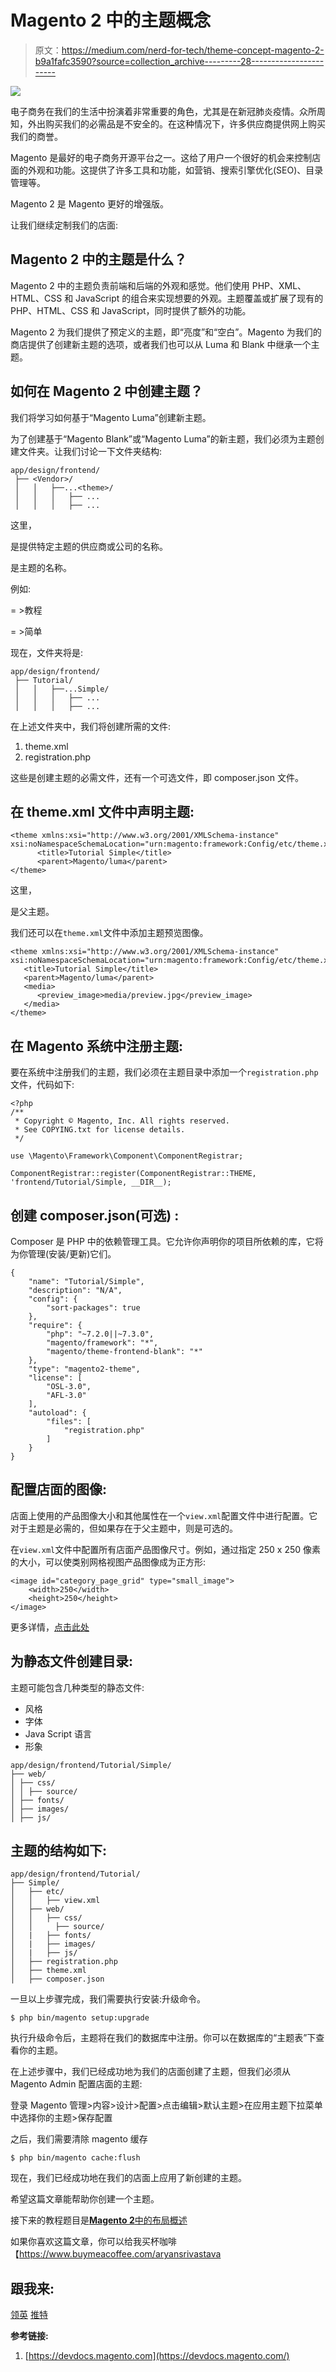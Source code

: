 # Magento 2 中的主题概念

> 原文：<https://medium.com/nerd-for-tech/theme-concept-magento-2-b9a1fafc3590?source=collection_archive---------28----------------------->

![](img/3b08cd0069e1f168a9adaf14dd4ac8cf.png)

电子商务在我们的生活中扮演着非常重要的角色，尤其是在新冠肺炎疫情。众所周知，外出购买我们的必需品是不安全的。在这种情况下，许多供应商提供网上购买我们的商誉。

Magento 是最好的电子商务开源平台之一。这给了用户一个很好的机会来控制店面的外观和功能。这提供了许多工具和功能，如营销、搜索引擎优化(SEO)、目录管理等。

Magento 2 是 Magento 更好的增强版。

让我们继续定制我们的店面:

## Magento 2 中的主题是什么？

Magento 2 中的主题负责前端和后端的外观和感觉。他们使用 PHP、XML、HTML、CSS 和 JavaScript 的组合来实现想要的外观。主题覆盖或扩展了现有的 PHP、HTML、CSS 和 JavaScript，同时提供了额外的功能。

Magento 2 为我们提供了预定义的主题，即“亮度”和“空白”。Magento 为我们的商店提供了创建新主题的选项，或者我们也可以从 Luma 和 Blank 中继承一个主题。

## 如何在 Magento 2 中创建主题？

我们将学习如何基于“Magento Luma”创建新主题。

为了创建基于“Magento Blank”或“Magento Luma”的新主题，我们必须为主题创建文件夹。让我们讨论一下文件夹结构:

```
app/design/frontend/
 ├── <Vendor>/
 │   │   ├──...<theme>/
 │   │   │   ├── ...
 │   │   │   ├── ...
```

这里，

<vendor>是提供特定主题的供应商或公司的名称。</vendor>

<theme>是主题的名称。</theme>

例如:

<vendor>= >教程</vendor>

<theme>= >简单</theme>

现在，文件夹将是:

```
app/design/frontend/
 ├── Tutorial/
 │   │   ├──...Simple/
 │   │   │   ├── ...
 │   │   │   ├── ...
```

在上述文件夹中，我们将创建所需的文件:

1.  theme.xml
2.  registration.php

这些是创建主题的必需文件，还有一个可选文件，即 composer.json 文件。

## 在 theme.xml 文件中声明主题:

```
<theme xmlns:xsi="http://www.w3.org/2001/XMLSchema-instance" xsi:noNamespaceSchemaLocation="urn:magento:framework:Config/etc/theme.xsd">
      <title>Tutorial Simple</title>
      <parent>Magento/luma</parent> 
</theme>
```

这里，

<title>是主题的名称</title>

<parent>是父主题。</parent>

我们还可以在`theme.xml`文件中添加主题预览图像。

```
<theme xmlns:xsi="http://www.w3.org/2001/XMLSchema-instance" xsi:noNamespaceSchemaLocation="urn:magento:framework:Config/etc/theme.xsd">
   <title>Tutorial Simple</title>
   <parent>Magento/luma</parent>
   <media>
      <preview_image>media/preview.jpg</preview_image> 
   </media>
</theme>
```

## 在 Magento 系统中注册主题:

要在系统中注册我们的主题，我们必须在主题目录中添加一个`registration.php`文件，代码如下:

```
<?php
/**
 * Copyright © Magento, Inc. All rights reserved.
 * See COPYING.txt for license details.
 */

use \Magento\Framework\Component\ComponentRegistrar;

ComponentRegistrar::register(ComponentRegistrar::THEME, 'frontend/Tutorial/Simple, __DIR__);
```

## 创建 composer.json(可选) :

Composer 是 PHP 中的依赖管理工具。它允许你声明你的项目所依赖的库，它将为你管理(安装/更新)它们。

```
{
    "name": "Tutorial/Simple",
    "description": "N/A",
    "config": {
        "sort-packages": true
    },
    "require": {
        "php": "~7.2.0||~7.3.0",
        "magento/framework": "*",
        "magento/theme-frontend-blank": "*"
    },
    "type": "magento2-theme",
    "license": [
        "OSL-3.0",
        "AFL-3.0"
    ],
    "autoload": {
        "files": [
            "registration.php"
        ]
    }
}
```

## 配置店面的图像:

店面上使用的产品图像大小和其他属性在一个`view.xml`配置文件中进行配置。它对于主题是必需的，但如果存在于父主题中，则是可选的。

在`view.xml`文件中配置所有店面产品图像尺寸。例如，通过指定 250 x 250 像素的大小，可以使类别网格视图产品图像成为正方形:

```
<image id="category_page_grid" type="small_image">
    <width>250</width>
    <height>250</height>
</image>
```

更多详情，[点击此处](https://devdocs.magento.com/guides/v2.4/frontend-dev-guide/themes/theme-images.html)

## 为静态文件创建目录:

主题可能包含几种类型的静态文件:

*   风格
*   字体
*   Java Script 语言
*   形象

```
app/design/frontend/Tutorial/Simple/
├── web/
│ ├── css/
│ │ ├── source/ 
│ ├── fonts/
│ ├── images/
│ ├── js/
```

## 主题的结构如下:

```
app/design/frontend/Tutorial/
├── Simple/
│   ├── etc/
│   │   ├── view.xml
│   ├── web/
│   │   ├── css/
│   │     ├── source/ 
│   |   ├── fonts/
│   |   ├── images/
│   |   ├── js/
│   ├── registration.php
│   ├── theme.xml
│   ├── composer.json
```

一旦以上步骤完成，我们需要执行安装:升级命令。

```
$ php bin/magento setup:upgrade
```

执行升级命令后，主题将在我们的数据库中注册。你可以在数据库的“主题表”下查看你的主题。

在上述步骤中，我们已经成功地为我们的店面创建了主题，但我们必须从 Magento Admin 配置店面的主题:

登录 Magento 管理>内容>设计>配置>点击编辑>默认主题>在应用主题下拉菜单中选择你的主题>保存配置

之后，我们需要清除 magento 缓存

```
$ php bin/magento cache:flush
```

现在，我们已经成功地在我们的店面上应用了新创建的主题。

希望这篇文章能帮助你创建一个主题。

接下来的教程题目是[**Magento 2**中的布局概述](https://aryansrivastavadesssigner.medium.com/layout-overview-in-magento-2-9d4739ee4254)

如果你喜欢这篇文章，你可以给我买杯咖啡【https://www.buymeacoffee.com/aryansrivastava 

## 跟我来:

[领英](https://www.linkedin.com/in/er-aryan-srivastava-0b9576170/) [推特](https://twitter.com/AryanSr11861551)

**参考链接:**

1.  [https://devdocs.magento.com](https://devdocs.magento.com/)
